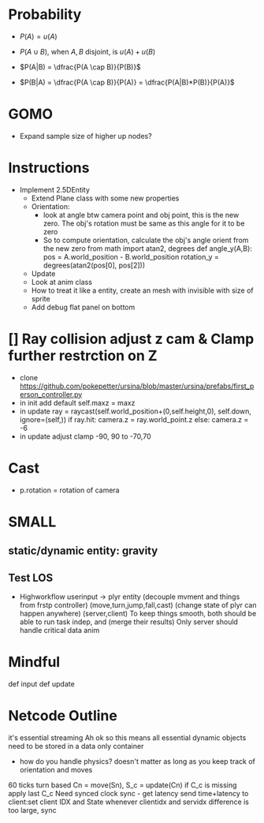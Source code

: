 # Probability
* $P(A) = u(A)$
* $P(A \cup B)$, when $A,B$ disjoint, is $u(A)+u(B)$
* $P(A|B) = \dfrac{P(A \cap B)}{P(B)}$

* $P(B|A) = \dfrac{P(A \cap B)}{P(A)} = \dfrac{P(A|B)*P(B)}{P(A)}$

# GOMO
* Expand sample size of higher up nodes?

# Instructions
* Implement 2.5DEntity
  * Extend Plane class with some new properties
  * Orientation:
    * look at angle btw camera point and obj point, this is the new zero. The obj's rotation must be same as this angle for it to be zero
    * So to compute orientation, calculate the obj's angle orient from the new zero
    from math import atan2, degrees
    def angle_y(A,B):
      pos = A.world_position - B.world_position
      rotation_y = degrees(atan2(pos[0], pos[2]))
  * Update
  * Look at anim class
  * How to treat it like a entity, create an mesh with invisible with size of sprite
  * Add debug flat panel on bottom
  
# [] Ray collision adjust z cam  & Clamp further restrction on Z
* clone https://github.com/pokepetter/ursina/blob/master/ursina/prefabs/first_person_controller.py
* in init add default
self.maxz = maxz
* in update
ray = raycast(self.world_position+(0,self.height,0), self.down, ignore=(self,))
  if ray.hit: camera.z = ray.world_point.z
  else: camera.z = -6
* in update
adjust clamp -90, 90 to -70,70

# Cast
* p.rotation = rotation of camera

# SMALL
## static/dynamic entity: gravity
## Test LOS

* Highworkflow
userinput -> plyr entity (decouple mvment and things from frstp controller) (move,turn,jump,fall,cast)
(change state of plyr can happen anywhere)
(server,client)
To keep things smooth, both should be able to run task indep, and (merge their results)
Only server should handle critical data
anim


# Mindful
def input
def update


# Netcode Outline

it's essential streaming
Ah ok so this means all essential dynamic objects need to be stored in a data only container
  * how do you handle physics? doesn't matter as long as you keep track of orientation and moves

60 ticks
turn based Cn = move(Sn), S_c = update(Cn)
if C_c is missing apply last C_c
Need synced clock
sync - get latency send time+latency to client:set client IDX and State
whenever clientidx and servidx difference is too large, sync

